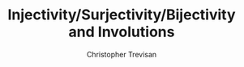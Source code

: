 ---
layout: lesson
title: Injectivity/Surjectivity/Bijectivity and Involutions
author: Christopher Trevisan
parent: Functional Equations
grand_parent: Algebra
video_id: B177KjIVCp4
---